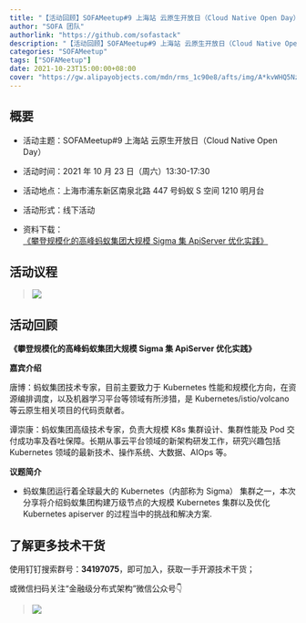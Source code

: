 ```yaml
---
title: "【活动回顾】SOFAMeetup#9 上海站 云原生开放日（Cloud Native Open Day）"
author: "SOFA 团队"
authorlink: "https://github.com/sofastack"
description: "【活动回顾】SOFAMeetup#9 上海站 云原生开放日（Cloud Native Open Day）"
categories: "SOFAMeetup"
tags: ["SOFAMeetup"]
date: 2021-10-23T15:00:00+08:00
cover: "https://gw.alipayobjects.com/mdn/rms_1c90e8/afts/img/A*kvWHQ5NzzsUAAAAAAAAAAAAAARQnAQ"
---
```


## 概要

- 活动主题：SOFAMeetup#9 上海站 云原生开放日（Cloud Native Open Day）

- 活动时间：2021 年 10 月 23 日（周六）13:30-17:30

- 活动地点：上海市浦东新区南泉北路 447 号蚂蚁 S 空间 1210 明月台

- 活动形式：线下活动

- 资料下载：<br/>
[《攀登规模化的高峰蚂蚁集团大规模 Sigma 集 ApiServer 优化实践》](https://gw.alipayobjects.com/os/bmw-prod/75201cac-3aff-499b-8715-8809c00ae977.pdf)<br/>

## 活动议程

>![](https://gw.alipayobjects.com/mdn/rms_1c90e8/afts/img/A*0mx0SYmi5yQAAAAAAAAAAAAAARQnAQ)
## 活动回顾 

**《攀登规模化的高峰蚂蚁集团大规模 Sigma 集 ApiServer 优化实践》**

**嘉宾介绍**

唐博：蚂蚁集团技术专家，目前主要致力于 Kubernetes 性能和规模化方向，在资源编排调度，以及机器学习平台等领域有所涉猎，是 Kubernetes/istio/volcano 等云原生相关项目的代码贡献者。 

谭崇康：蚂蚁集团高级技术专家，负责大规模 K8s 集群设计、集群性能及 Pod 交付成功率及吞吐保障。长期从事云平台领域的新架构研发工作，研究兴趣包括 Kubernetes 领域的最新技术、操作系统、大数据、AIOps 等。

**议题简介**

- 蚂蚁集团运行着全球最大的 Kubernetes（内部称为 Sigma） 集群之一，本次分享将介绍蚂蚁集团构建万级节点的大规模 Kubernetes 集群以及优化 Kubernetes apiserver 的过程当中的挑战和解决方案.

## 了解更多技术干货

使用钉钉搜索群号：**34197075**，即可加入，获取一手开源技术干货；

或微信扫码关注“金融级分布式架构”微信公众号👇

>![](https://gw.alipayobjects.com/mdn/rms_1c90e8/afts/img/A*gT8sT7fFmNoAAAAAAAAAAAAAARQnAQ)
